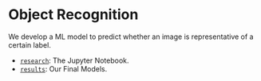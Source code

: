 # Object Recognition

We develop a ML model to predict whether an image is representative of a certain label.

- [`research`](./research): The Jupyter Notebook.
- [`results`](./results): Our Final Models.
